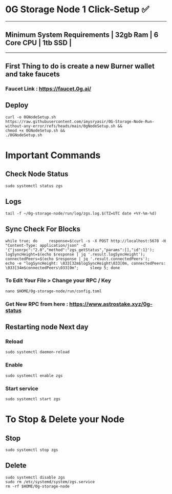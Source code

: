 # 0G Storage Node 1 Click-Setup ✅

---
## Minimum System Requirements | 32gb Ram | 6 Core CPU | 1tb SSD |

--- 
## First Thing to do is create a new Burner wallet and take faucets
### Faucet Link : https://faucet.0g.ai/
## Deploy
```
curl -o 0GNodeSetup.sh https://raw.githubusercontent.com/imysryasir/0G-Storage-Node-Run-without-any-error/refs/heads/main/0gNodeSetup.sh &&
chmod +x 0GNodeSetup.sh &&
./0GNodeSetup.sh
```

# Important Commands
## Check Node Status
```
sudo systemctl status zgs
```
## Logs
```
tail -f ~/0g-storage-node/run/log/zgs.log.$(TZ=UTC date +%Y-%m-%d)
```
## Sync Check For Blocks
 ```
while true; do     response=$(curl -s -X POST http://localhost:5678 -H "Content-Type: application/json" -d '{"jsonrpc":"2.0","method":"zgs_getStatus","params":[],"id":1}');     logSyncHeight=$(echo $response | jq '.result.logSyncHeight');     connectedPeers=$(echo $response | jq '.result.connectedPeers');     echo -e "logSyncHeight: \033[32m$logSyncHeight\033[0m, connectedPeers: \033[34m$connectedPeers\033[0m";     sleep 5; done
```
### To Edit Your File > Change your RPC / Key
```
nano $HOME/0g-storage-node/run/config.toml
```
### Get New RPC from here : https://www.astrostake.xyz/0g-status


## Restarting node Next day

### Reload
```
sudo systemctl daemon-reload
```
### Enable
```
sudo systemctl enable zgs
```
### Start service
```
sudo systemctl start zgs
```

# To Stop & Delete your Node 

## Stop
```
sudo systemctl stop zgs
```
## Delete
```
sudo systemctl disable zgs
sudo rm /etc/systemd/system/zgs.service
rm -rf $HOME/0g-storage-node
```
